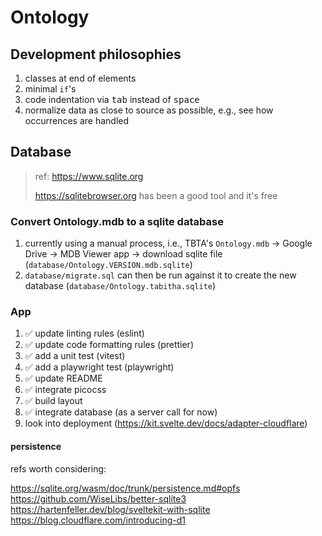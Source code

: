 # Ontology

## Development philosophies

1. classes at end of elements
1. minimal `if`'s
1. code indentation via <kbd>tab</kbd> instead of <kbd>space</kbd>
1. normalize data as close to source as possible, e.g., see how occurrences are handled

## Database
> ref:  https://www.sqlite.org
>
> https://sqlitebrowser.org has been a good tool and it's free

### Convert Ontology.mdb to a sqlite database

1. currently using a manual process, i.e., TBTA's `Ontology.mdb` -> Google Drive -> MDB Viewer app -> download sqlite file (`database/Ontology.VERSION.mdb.sqlite`)
1. `database/migrate.sql` can then be run against it to create the new database (`database/Ontology.tabitha.sqlite`)

### App

1. ✅ update linting rules (eslint)
1. ✅ update code formatting rules (prettier)
1. ✅ add a unit test (vitest)
1. ✅ add a playwright test (playwright)
1. ✅ update README
1. ✅ integrate picocss
1. ✅ build layout
1. ✅ integrate database (as a server call for now)
1. look into deployment (https://kit.svelte.dev/docs/adapter-cloudflare)

#### persistence

refs worth considering:

https://sqlite.org/wasm/doc/trunk/persistence.md#opfs
https://github.com/WiseLibs/better-sqlite3
https://hartenfeller.dev/blog/sveltekit-with-sqlite
https://blog.cloudflare.com/introducing-d1
